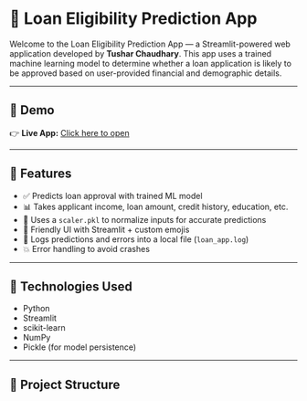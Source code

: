# 🏦 Loan Eligibility Prediction App

Welcome to the Loan Eligibility Prediction App — a Streamlit-powered web application developed by **Tushar Chaudhary**. This app uses a trained machine learning model to determine whether a loan application is likely to be approved based on user-provided financial and demographic details.

---

## 🚀 Demo

👉 **Live App:** [Click here to open](https://share.streamlit.io/your-app-url)

---

## 🎯 Features

- ✅ Predicts loan approval with trained ML model
- 📊 Takes applicant income, loan amount, credit history, education, etc.
- 🔐 Uses a `scaler.pkl` to normalize inputs for accurate predictions
- 💬 Friendly UI with Streamlit + custom emojis
- 🧾 Logs predictions and errors into a local file (`loan_app.log`)
- 💥 Error handling to avoid crashes

---

## 🧠 Technologies Used

- Python
- Streamlit
- scikit-learn
- NumPy
- Pickle (for model persistence)

---

## 📁 Project Structure

